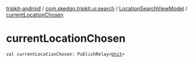 [tripkit-android](../../index.md) / [com.skedgo.tripkit.ui.search](../index.md) / [LocationSearchViewModel](index.md) / [currentLocationChosen](./current-location-chosen.md)

# currentLocationChosen

`val currentLocationChosen: PublishRelay<`[`Unit`](https://kotlinlang.org/api/latest/jvm/stdlib/kotlin/-unit/index.html)`>`